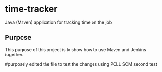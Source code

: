 # time-tracker
Java (Maven) application for tracking time on the job

## Purpose

This purpose of this project is to show how to use Maven and Jenkins together.

#purposely edited the file
to test the changes using POLL SCM
second test
